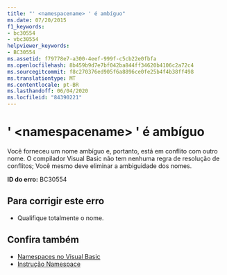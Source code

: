 ```yaml
---
title: "' <namespacename> ' é ambíguo"
ms.date: 07/20/2015
f1_keywords:
- bc30554
- vbc30554
helpviewer_keywords:
- BC30554
ms.assetid: f79778e7-a300-4eef-999f-c5cb22e0fbfa
ms.openlocfilehash: 8b459b9d7e7bf042ba844ff34620b4106c2a72c4
ms.sourcegitcommit: f8c270376ed905f6a8896ce0fe25b4f4b38ff498
ms.translationtype: MT
ms.contentlocale: pt-BR
ms.lasthandoff: 06/04/2020
ms.locfileid: "84390221"
---
```

# <a name="namespacename-is-ambiguous"></a>' \<namespacename> ' é ambíguo
Você forneceu um nome ambíguo e, portanto, está em conflito com outro nome. O compilador Visual Basic não tem nenhuma regra de resolução de conflitos; Você mesmo deve eliminar a ambiguidade dos nomes.  
  
 **ID do erro:** BC30554  
  
## <a name="to-correct-this-error"></a>Para corrigir este erro  
  
- Qualifique totalmente o nome.  
  
## <a name="see-also"></a>Confira também

- [Namespaces no Visual Basic](../programming-guide/program-structure/namespaces.md)
- [Instrução Namespace](../language-reference/statements/namespace-statement.md)
